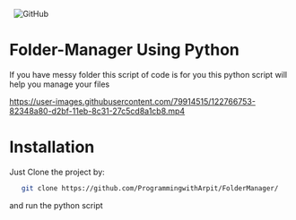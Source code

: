 &nbsp; ![GitHub](https://img.shields.io/github/followers/MasterCoder-Arpit?label=Follow%20Me%21&style=social)

# Folder-Manager Using Python

If you have messy folder this script of code is for you this python script will help you manage your files



https://user-images.githubusercontent.com/79914515/122766753-82348a80-d2bf-11eb-8c31-27c5cd8a1cb8.mp4


# Installation

Just Clone the project by:
```bash 
   git clone https://github.com/ProgrammingwithArpit/FolderManager/
```

and run the python script 


    


